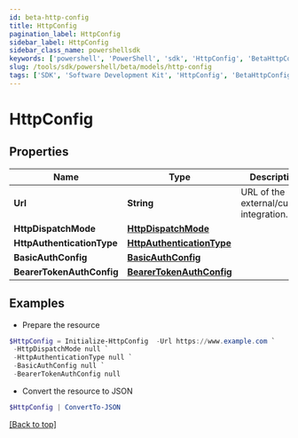 ```yaml
---
id: beta-http-config
title: HttpConfig
pagination_label: HttpConfig
sidebar_label: HttpConfig
sidebar_class_name: powershellsdk
keywords: ['powershell', 'PowerShell', 'sdk', 'HttpConfig', 'BetaHttpConfig'] 
slug: /tools/sdk/powershell/beta/models/http-config
tags: ['SDK', 'Software Development Kit', 'HttpConfig', 'BetaHttpConfig']
---
```



# HttpConfig

## Properties

Name | Type | Description | Notes
------------ | ------------- | ------------- | -------------
**Url** | **String** | URL of the external/custom integration. | [required]
**HttpDispatchMode** | [**HttpDispatchMode**](http-dispatch-mode) |  | [required]
**HttpAuthenticationType** | [**HttpAuthenticationType**](http-authentication-type) |  | [optional] 
**BasicAuthConfig** | [**BasicAuthConfig**](basic-auth-config) |  | [optional] 
**BearerTokenAuthConfig** | [**BearerTokenAuthConfig**](bearer-token-auth-config) |  | [optional] 

## Examples

- Prepare the resource
```powershell
$HttpConfig = Initialize-HttpConfig  -Url https://www.example.com `
 -HttpDispatchMode null `
 -HttpAuthenticationType null `
 -BasicAuthConfig null `
 -BearerTokenAuthConfig null
```

- Convert the resource to JSON
```powershell
$HttpConfig | ConvertTo-JSON
```


[[Back to top]](#) 

